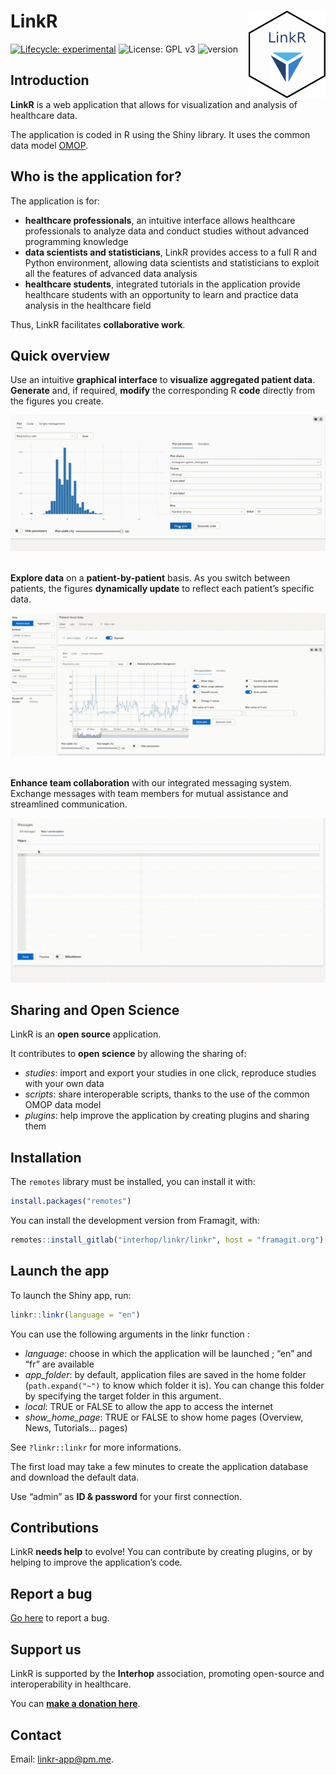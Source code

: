 
<!-- README.md is generated from README.Rmd. Please edit that file -->

# LinkR <a href="https://framagit.org/interhop/linkr/linkr"><img src="man/figures/hex.png" align="right" width = "123" height="140" /></a>

<!-- badges: start -->

[![Lifecycle:
experimental](https://img.shields.io/badge/lifecycle-experimental-orange.svg)](https://lifecycle.r-lib.org/articles/stages.html#experimental)
![License: GPL v3](https://img.shields.io/badge/License-GPLv3-blue.svg)
![version](https://img.shields.io/badge/version-0.2.0.9078-blue)
<!-- badges: end -->

## Introduction

**LinkR** is a web application that allows for visualization and
analysis of healthcare data.

The application is coded in R using the Shiny library. It uses the
common data model
<a href = "https://ohdsi.github.io/CommonDataModel/" target = "_blank">OMOP</a>.

## Who is the application for?

The application is for:

- **healthcare professionals**, an intuitive interface allows healthcare
  professionals to analyze data and conduct studies without advanced
  programming knowledge
- **data scientists and statisticians**, LinkR provides access to a full
  R and Python environment, allowing data scientists and statisticians
  to exploit all the features of advanced data analysis
- **healthcare students**, integrated tutorials in the application
  provide healthcare students with an opportunity to learn and practice
  data analysis in the healthcare field

Thus, LinkR facilitates **collaborative work**.

## Quick overview

Use an intuitive **graphical interface** to **visualize aggregated
patient data**. **Generate** and, if required, **modify** the
corresponding R **code** directly from the figures you create.

<img src="man/figures/ggplot2_plugin.gif" /><br /><br />

**Explore data** on a **patient-by-patient** basis. As you switch
between patients, the figures **dynamically update** to reflect each
patient’s specific data.

<img src="man/figures/dygraphs_plugin.gif" /><br /><br />

**Enhance team collaboration** with our integrated messaging system.
Exchange messages with team members for mutual assistance and
streamlined communication.

<img src="man/figures/messages.gif" />

## Sharing and Open Science

LinkR is an **open source** application.

It contributes to **open science** by allowing the sharing of:

- *studies*: import and export your studies in one click, reproduce
  studies with your own data
- *scripts*: share interoperable scripts, thanks to the use of the
  common OMOP data model
- *plugins*: help improve the application by creating plugins and
  sharing them

## Installation

The `remotes` library must be installed, you can install it with:

``` r
install.packages("remotes")
```

You can install the development version from Framagit, with:

``` r
remotes::install_gitlab("interhop/linkr/linkr", host = "framagit.org")
```

## Launch the app

To launch the Shiny app, run:

``` r
linkr::linkr(language = "en")
```

You can use the following arguments in the linkr function :

- *language*: choose in which the application will be launched ; “en”
  and “fr” are available
- *app_folder*: by default, application files are saved in the home
  folder (`path.expand("~")` to know which folder it is). You can change
  this folder by specifying the target folder in this argument.
- *local*: TRUE or FALSE to allow the app to access the internet
- *show_home_page*: TRUE or FALSE to show home pages (Overview, News,
  Tutorials… pages)

See `?linkr::linkr` for more informations.

The first load may take a few minutes to create the application database
and download the default data.

Use “admin” as **ID & password** for your first connection.

## Contributions

LinkR **needs help** to evolve! You can contribute by creating plugins,
or by helping to improve the application’s code.

## Report a bug

<a href = "https://framagit.org/interhop/linkr/linkr/-/issues" target = "_blank">Go
here</a> to report a bug.

## Support us

LinkR is supported by the **Interhop** association, promoting
open-source and interoperability in healthcare.

You can
**<a href = "https://interhop.org/en/dons/" target = "_blank">make a
donation here</a>**.

## Contact

Email: <linkr-app@pm.me>.
